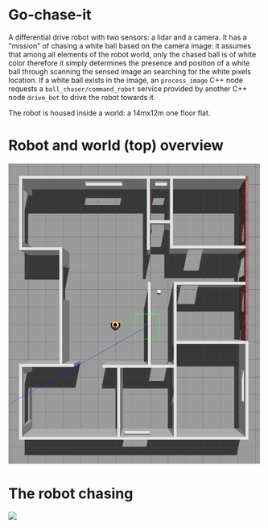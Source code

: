 # Go-chase-it

A differential drive robot with two sensors: a lidar and a camera.
It has a "mission" of chasing a white ball based on the camera image: it assumes that among all elements of the robot world, only the chased ball is of white color therefore it simply determines the presence and position of a white ball through scanning the
sensed image an searching for the white pixels location. If a white ball exists in the image, an `process_image` C++ node requests
a `ball_chaser/command_robot` service provided by another C++ node `drive_bot` to drive the robot towards it.

The robot is housed inside a world: a 14mx12m one floor flat.


# Robot and world (top) overview
![diagram](images/top_view.jpg)

# The robot chasing
![](images/chasing.gif)


